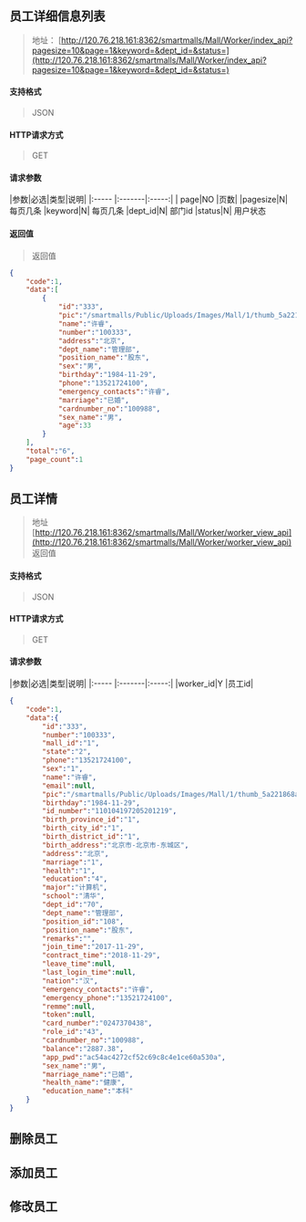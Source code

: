 ## 员工详细信息列表

> 地址：
[http://120.76.218.161:8362/smartmalls/Mall/Worker/index_api?pagesize=10&page=1&keyword=&dept_id=&status=](http://120.76.218.161:8362/smartmalls/Mall/Worker/index_api?pagesize=10&page=1&keyword=&dept_id=&status=)

#### 支持格式

> JSON

#### HTTP请求方式

> GET

#### 请求参数
|参数|必选|类型|说明|
|:----- |:-------|:-----:|
| page|NO |页数|
|pagesize|N| 每页几条
|keyword|N| 每页几条
|dept_id|N| 部门id
|status|N| 用户状态

#### 返回值
> 返回值

```json
{
    "code":1,
    "data":[
        {
            "id":"333",
            "pic":"/smartmalls/Public/Uploads/Images/Mall/1/thumb_5a221868a3dce.jpg",
            "name":"许睿",
            "number":"100333",
            "address":"北京",
            "dept_name":"管理部",
            "position_name":"股东",
            "sex":"男",
            "birthday":"1984-11-29",
            "phone":"13521724100",
            "emergency_contacts":"许睿",
            "marriage":"已婚",
            "cardnumber_no":"100988",
            "sex_name":"男",
            "age":33
        }
    ],
    "total":"6",
    "page_count":1
}
```

## 员工详情
>地址 [http://120.76.218.161:8362/smartmalls/Mall/Worker/worker_view_api](http://120.76.218.161:8362/smartmalls/Mall/Worker/worker_view_api)
>返回值
#### 支持格式

> JSON

#### HTTP请求方式

> GET

#### 请求参数
|参数|必选|类型|说明|
|:----- |:-------|:-----:|
|worker_id|Y |员工id|


```json
{
    "code":1,
    "data":{
        "id":"333",
        "number":"100333",
        "mall_id":"1",
        "state":"2",
        "phone":"13521724100",
        "sex":"1",
        "name":"许睿",
        "email":null,
        "pic":"/smartmalls/Public/Uploads/Images/Mall/1/thumb_5a221868a3dce.jpg",
        "birthday":"1984-11-29",
        "id_number":"110104197205201219",
        "birth_province_id":"1",
        "birth_city_id":"1",
        "birth_district_id":"1",
        "birth_address":"北京市-北京市-东城区",
        "address":"北京",
        "marriage":"1",
        "health":"1",
        "education":"4",
        "major":"计算机",
        "school":"清华",
        "dept_id":"70",
        "dept_name":"管理部",
        "position_id":"108",
        "position_name":"股东",
        "remarks":"",
        "join_time":"2017-11-29",
        "contract_time":"2018-11-29",
        "leave_time":null,
        "last_login_time":null,
        "nation":"汉",
        "emergency_contacts":"许睿",
        "emergency_phone":"13521724100",
        "remme":null,
        "token":null,
        "card_number":"0247370438",
        "role_id":"43",
        "cardnumber_no":"100988",
        "balance":"2887.38",
        "app_pwd":"ac54ac4272cf52c69c8c4e1ce60a530a",
        "sex_name":"男",
        "marriage_name":"已婚",
        "health_name":"健康",
        "education_name":"本科"
    }
}
```

## 删除员工
## 添加员工
## 修改员工

